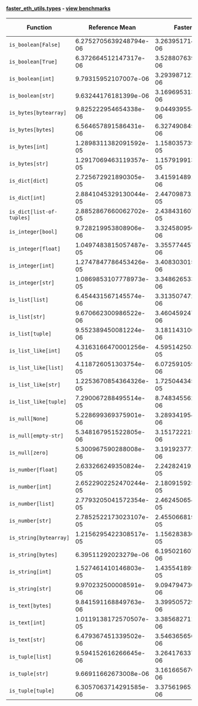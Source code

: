 #### [faster_eth_utils.types](https://github.com/BobTheBuidler/faster-eth-utils/blob/pin-eth-typing/faster_eth_utils/types.py) - [view benchmarks](https://github.com/BobTheBuidler/faster-eth-utils/blob/pin-eth-typing/benchmarks/test_types_benchmarks.py)

| Function | Reference Mean | Faster Mean | % Change | Speedup (%) | x Faster | Faster |
|----------|---------------|-------------|----------|-------------|----------|--------|
| `is_boolean[False]` | 6.2752705639248794e-06 | 3.263951714483093e-06 | 47.99% | 92.26% | 1.92x | ✅ |
| `is_boolean[True]` | 6.372664512147317e-06 | 3.528807639685685e-06 | 44.63% | 80.59% | 1.81x | ✅ |
| `is_boolean[int]` | 9.79315952107007e-06 | 3.293987122394121e-06 | 66.36% | 197.30% | 2.97x | ✅ |
| `is_boolean[str]` | 9.63244176181399e-06 | 3.169695313509066e-06 | 67.09% | 203.89% | 3.04x | ✅ |
| `is_bytes[bytearray]` | 9.825222954654338e-06 | 9.044939554797479e-06 | 7.94% | 8.63% | 1.09x | ✅ |
| `is_bytes[bytes]` | 6.564657891586431e-06 | 6.327490845637206e-06 | 3.61% | 3.75% | 1.04x | ✅ |
| `is_bytes[int]` | 1.2898311382091592e-05 | 1.1580357399696673e-05 | 10.22% | 11.38% | 1.11x | ✅ |
| `is_bytes[str]` | 1.2917069463119357e-05 | 1.1579199138126222e-05 | 10.36% | 11.55% | 1.12x | ✅ |
| `is_dict[dict]` | 2.725672921890305e-05 | 3.415914891101967e-06 | 87.47% | 697.93% | 7.98x | ✅ |
| `is_dict[int]` | 2.8841045329130044e-05 | 2.447098731197701e-05 | 15.15% | 17.86% | 1.18x | ✅ |
| `is_dict[list-of-tuples]` | 2.8852867660062702e-05 | 2.4384316076916243e-05 | 15.49% | 18.33% | 1.18x | ✅ |
| `is_integer[bool]` | 9.728219953808906e-06 | 3.3245809569317933e-06 | 65.83% | 192.61% | 2.93x | ✅ |
| `is_integer[float]` | 1.0497483815057487e-05 | 3.3557744575104247e-06 | 68.03% | 212.82% | 3.13x | ✅ |
| `is_integer[int]` | 1.2747847786453426e-05 | 3.4083030159551568e-06 | 73.26% | 274.02% | 3.74x | ✅ |
| `is_integer[str]` | 1.0869853107778973e-05 | 3.3486265337102897e-06 | 69.19% | 224.61% | 3.25x | ✅ |
| `is_list[list]` | 6.454431567145574e-06 | 3.313507472715346e-06 | 48.66% | 94.79% | 1.95x | ✅ |
| `is_list[str]` | 9.670662300986522e-06 | 3.4604592477494054e-06 | 64.22% | 179.46% | 2.79x | ✅ |
| `is_list[tuple]` | 9.552389450081224e-06 | 3.181143100386734e-06 | 66.70% | 200.28% | 3.00x | ✅ |
| `is_list_like[int]` | 4.3163166470001256e-05 | 4.595142503971062e-05 | -6.46% | -6.07% | 0.94x | ❌ |
| `is_list_like[list]` | 4.118726051303754e-05 | 6.072591059504968e-06 | 85.26% | 578.25% | 6.78x | ✅ |
| `is_list_like[str]` | 1.2253670854364326e-05 | 1.7250443458275037e-05 | -40.78% | -28.97% | 0.71x | ❌ |
| `is_list_like[tuple]` | 7.290067288495514e-05 | 8.748345562501916e-06 | 88.00% | 733.31% | 8.33x | ✅ |
| `is_null[None]` | 5.228699369375901e-06 | 3.2893419541021754e-06 | 37.09% | 58.96% | 1.59x | ✅ |
| `is_null[empty-str]` | 5.348167951522805e-06 | 3.1517222151187532e-06 | 41.07% | 69.69% | 1.70x | ✅ |
| `is_null[zero]` | 5.300967590288008e-06 | 3.1919237721980763e-06 | 39.79% | 66.07% | 1.66x | ✅ |
| `is_number[float]` | 2.633266249350824e-05 | 2.242824191445903e-05 | 14.83% | 17.41% | 1.17x | ✅ |
| `is_number[int]` | 2.6522902252470244e-05 | 2.1809159256475443e-05 | 17.77% | 21.61% | 1.22x | ✅ |
| `is_number[list]` | 2.7793205041572354e-05 | 2.4624506543424807e-05 | 11.40% | 12.87% | 1.13x | ✅ |
| `is_number[str]` | 2.7852522173023107e-05 | 2.4550668192364494e-05 | 11.85% | 13.45% | 1.13x | ✅ |
| `is_string[bytearray]` | 1.2156295422308517e-05 | 1.1562838308932112e-05 | 4.88% | 5.13% | 1.05x | ✅ |
| `is_string[bytes]` | 6.39511292023279e-06 | 6.195021607373294e-06 | 3.13% | 3.23% | 1.03x | ✅ |
| `is_string[int]` | 1.527461410146803e-05 | 1.4355418955425577e-05 | 6.02% | 6.40% | 1.06x | ✅ |
| `is_string[str]` | 9.970232500008591e-06 | 9.094794730689294e-06 | 8.78% | 9.63% | 1.10x | ✅ |
| `is_text[bytes]` | 9.841591168849763e-06 | 3.3995057296470478e-06 | 65.46% | 189.50% | 2.90x | ✅ |
| `is_text[int]` | 1.0119138172570507e-05 | 3.385682711132038e-06 | 66.54% | 198.88% | 2.99x | ✅ |
| `is_text[str]` | 6.479367451339502e-06 | 3.5463656563926086e-06 | 45.27% | 82.70% | 1.83x | ✅ |
| `is_tuple[list]` | 9.594152616266645e-06 | 3.2641763378732648e-06 | 65.98% | 193.92% | 2.94x | ✅ |
| `is_tuple[str]` | 9.66911662673008e-06 | 3.161665670797311e-06 | 67.30% | 205.82% | 3.06x | ✅ |
| `is_tuple[tuple]` | 6.3057063714291585e-06 | 3.375619651136127e-06 | 46.47% | 86.80% | 1.87x | ✅ |
